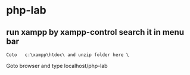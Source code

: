 # php-lab

## run xampp by xampp-control search it in menu bar


`` Coto   c:\xampp\htdoc\ and unzip folder here \ ``

Goto browser and type localhost/php-lab
